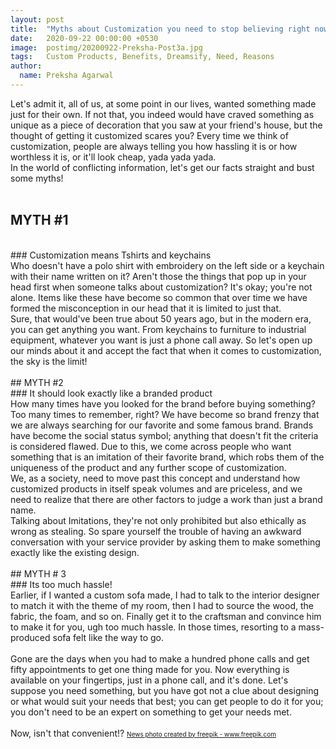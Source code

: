 ```yaml
---
layout: post
title:  "Myths about Customization you need to stop believing right now!"
date:   2020-09-22 00:00:00 +0530
image:  postimg/20200922-Preksha-Post3a.jpg
tags:   Custom Products, Benefits, Dreamsify, Need, Reasons
author:
  name: Preksha Agarwal
---
```


Let's admit it, all of us, at some point in our lives, wanted something made just for their own. If not that, you indeed would have craved something as unique as a piece of decoration that you saw at your friend's house, but the thought of getting it customized scares you? Every time we think of customization, people are always telling you how hassling it is or how worthless it is, or it'll look cheap, yada yada yada.
<br />
In the world of conflicting information, let's get our facts straight and bust some myths!
<br />
<br />
## MYTH #1
<br />
### Customization means Tshirts and keychains
<br />
Who doesn't have a polo shirt with embroidery on the left side or a keychain with their name written on it? Aren't those the things that pop up in your head first when someone talks about customization? It's okay; you're not alone. Items like these have become so common that over time we have formed the misconception in our head that it is limited to just that.
<br />
Sure, that would've been true about 50 years ago, but in the modern era, you can get anything you want. From keychains to furniture to industrial equipment, whatever you want is just a phone call away. So let's open up our minds about it and accept the fact that when it comes to customization, the sky is the limit! 
<br />
<br />
## MYTH #2
<br />
### It should look exactly like a branded product
<br />
How many times have you looked for the brand before buying something? Too many times to remember, right? We have become so brand frenzy that we are always searching for our favorite and some famous brand. Brands have become the social status symbol; anything that doesn't fit the criteria is considered flawed. Due to this, we come across people who want something that is an imitation of their favorite brand, which robs them of the uniqueness of the product and any further scope of customization. 
<br />
We, as a society, need to move past this concept and understand how customized products in itself speak volumes and are priceless, and we need to realize that there are other factors to judge a work than just a brand name.
<br />
Talking about  Imitations, they're not only prohibited but also ethically as wrong as stealing. So spare yourself the trouble of having an awkward conversation with your service provider by asking them to make something exactly like the existing design.
<br />
<br />
## MYTH # 3
<br />
### Its too much hassle!
<br />
Earlier, if I wanted a custom sofa made, I had to talk to the interior designer to match it with the theme of my room, then I had to source the wood, the fabric, the foam, and so on. Finally get it to the craftsman and convince him to make it for you, ugh too much hassle. In those times, resorting to a mass-produced sofa felt like the way to go.
<br /><br />
Gone are the days when you had to make a hundred phone calls and get fifty appointments to get one thing made for you. Now everything is available on your fingertips, just in a phone call, and it's done. Let's suppose you need something, but you have got not a clue about designing or what would suit your needs that best; you can get people to do it for you; you don't need to be an expert on something to get your needs met.
<br /><br />
Now, isn't that convenient!?

<font size="0.5">
<a href='https://www.freepik.com/photos/news'>News photo created by freepik - www.freepik.com</a>
</font>
